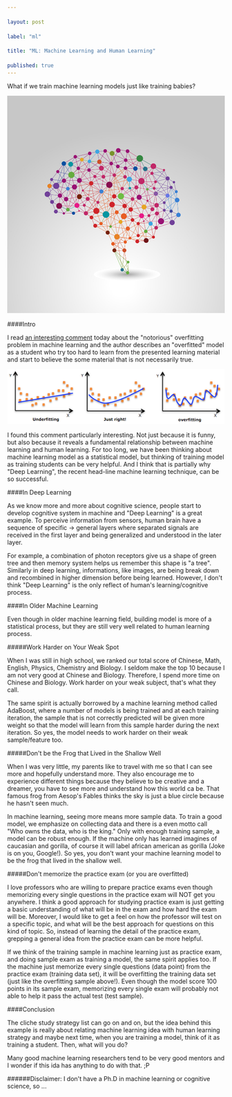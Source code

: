 ```yaml
---

layout: post

label: "ml"

title: "ML: Machine Learning and Human Learning"

published: true
---
```


What if we train machine learning models just like training babies?

![human-learn](https://raw.githubusercontent.com/WesleyyC/blog/gh-pages/images/human-learn.jpg)

####Intro

I read [an interesting comment](http://zhi.hu/o889) today about the "notorious" overfitting problem in machine learning and the author describes an "overfitted" model as a student who try too hard to learn from the presented learning material and start to believe the some material that is not necessarily true.

![machine-learn](https://raw.githubusercontent.com/WesleyyC/blog/gh-pages/images/machine-learn.png)

I found this comment particularly interesting. Not just because it is funny, but also because it reveals a fundamental relationship between machine learning and human learning. For too long, we have been thinking about machine learning model as a statistical model, but thinking of training model as training students can be very helpful. And I think that is partially why "Deep Learning", the recent head-line machine learning technique, can be so successful.

####In Deep Learning

As we know more and more about cognitive science, people start to develop cognitive system in machine and "Deep Learning" is a great example. To perceive information from sensors, human brain have a sequence of specific -> general layers where separated signals are received in the first layer and being generalized and understood in the later layer.

For example, a combination of photon receptors give us a shape of green tree and then memory system helps us remember this shape is "a tree". Similarly in deep learning, informations, like images, are being break down and recombined in higher dimension before being learned. However, I don't think "Deep Learning" is the only reflect of human's learning/cognitive process.

####In Older Machine Learning

Even though in older machine learning field, building model is more of a statistical process, but they are still very well related to human learning process.

#####Work Harder on Your Weak Spot

When I was still in high school, we ranked our total score of Chinese, Math, English, Physics, Chemistry and Biology. I seldom make the top 10 because I am not very good at Chinese and Biology. Therefore, I spend more time on Chinese and Biology. Work harder on your weak subject, that's what they call.

The same spirit is actually borrowed by a machine learning method called AdaBoost, where a number of models is being trained and at each training iteration, the sample that is not correctly predicted will be given more weight so that the model will learn from this sample harder during the next iteration. So yes, the model needs to work harder on their weak sample/feature too.

#####Don't be the Frog that Lived in the Shallow Well

When I was very little, my parents like to travel with me so that I can see more and hopefully understand more. They also encourage me to experience different things because they believe to be creative and a dreamer, you have to see more and understand how this world ca be. That famous frog from Aesop's Fables thinks the sky is just a blue circle because he hasn't seen much.

In machine learning, seeing more means more sample data. To train a good model, we emphasize on collecting data and there is a even motto call "Who owns the data, who is the king." Only with enough training sample, a model can be robust enough. If the machine only has learned imagines of caucasian and gorilla, of course it will label african american as gorilla (Joke is on you, Google!). So yes, you don't want your machine learning model to be the frog that lived in the shallow well.

#####Don't memorize the practice exam (or you are overfitted)

I love professors who are willing to prepare practice exams even though memorizing every single questions in the practice exam will NOT get you anywhere. I think a good approach for studying practice exam is just getting a basic understanding of what will be in the exam and how hard the exam will be. Moreover, I would like to get a feel on how the professor will test on a specific topic, and what will be the best approach for questions on this kind of topic. So, instead of learning the detail of the practice exam, grepping a general idea from the practice exam can be more helpful.

If we think of the training sample in machine learning just as practice exam, and doing sample exam as training a model, the same spirit applies too. If the machine just memorize every single questions (data point) from the practice exam (training data set), it will be overfitting the training data set (just like the overfitting sample above!). Even though the model score 100 points in its sample exam, memorizing every single exam will probably not able to help it pass the actual test (test sample).

####Conclusion

The cliche study strategy list can go on and on, but the idea behind this example is really about relating machine learning idea with human learning strategy and maybe next time, when you are training a model, think of it as training a student. Then, what will you do?

Many good machine learning researchers tend to be very good mentors and I wonder if this ida has anything to do with that. ;P

######Disclaimer: I don't have a Ph.D in machine learning or cognitive science, so ...

<!-- This summer I was working on a machine learning model that is able to summarized pattern from sample images. In the model, there are multiple components and each component represents a single pattern that are similar to the pattern I want to summarized, the model pattern.  

During the development, I imagine the training process just like parents teaching their little baby what a rabbit is and each component will just be a image label the little baby create for recognizing rabbit. When parents points to something and point to a little rabbit, an image sample is store in baby's memory system. So after meeting many Mr.Bunny, our little baby will have a lot of sample of environment with rabbit. -->
